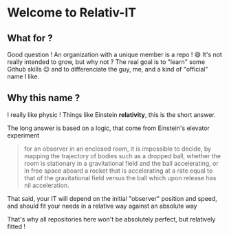 # Welcome to Relativ-IT

## What for ?

Good question ! An organization with a unique member is a repo ! :smile:
It's not really intended to grow, but why not ?
The real goal is to "learn" some Github skills :wink: and to differenciate the guy, me, and a kind of "official" name I like.

## Why this name ?

I really like physic ! Things like Einstein **relativity**, this is the short answer.

The long answer is based on a logic, that come from Einstein's elevator experiment

> for an observer in an enclosed room, it is impossible to decide, by mapping the trajectory of bodies such as a dropped ball, whether the room is stationary in a gravitational field and the ball accelerating, or in free space aboard a rocket that is accelerating at a rate equal to that of the gravitational field versus the ball which upon release has nil acceleration.

That said, your IT will depend on the initial "observer" position and speed, and should fit your needs in a relative way against an absolute way

That's why all repositories here won't be absolutely perfect, but relatively fitted !
